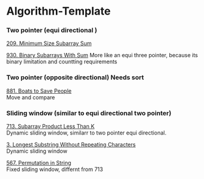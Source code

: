 # Algorithm-Template


### Two pointer (equi directional )


[209. Minimum Size Subarray Sum](https://leetcode.com/problems/minimum-size-subarray-sum/)

[930. Binary Subarrays With Sum](https://leetcode.com/problems/binary-subarrays-with-sum/)
More like an equi three pointer, because its binary limitation and countting requirements


### Two pointer (opposite directional)  Needs sort



[881. Boats to Save People](https://leetcode.com/problems/boats-to-save-people/)  
Move and compare

### Sliding window (similar to equi directional two pointer)

[713. Subarray Product Less Than K](https://leetcode.com/problems/subarray-product-less-than-k/)  
Dynamic sliding window, similarr to two pointer equi directional. 

[3. Longest Substring Without Repeating Characters](https://leetcode.com/problems/longest-substring-without-repeating-characters/)  
Dynamic sliding window

[567. Permutation in String](https://leetcode.com/problems/permutation-in-string/)  
Fixed sliding window, differnt from 713